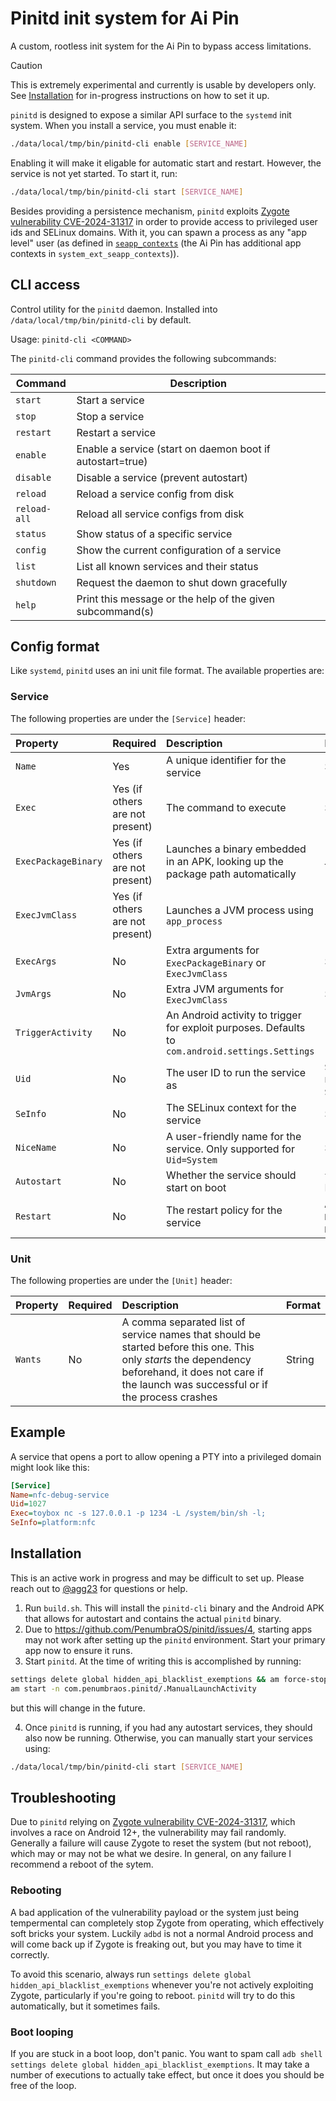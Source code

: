 # Pinitd init system for Ai Pin

A custom, rootless init system for the Ai Pin to bypass access limitations.

> [!CAUTION]
> This is extremely experimental and currently is usable by developers only. See [Installation](#installation) for in-progress instructions on how to set it up.

`pinitd` is designed to expose a similar API surface to the `systemd` init system. When you install a service, you must enable it:

```bash
./data/local/tmp/bin/pinitd-cli enable [SERVICE_NAME]
```

Enabling it will make it eligable for automatic start and restart. However, the service is not yet started. To start it, run:

```bash
./data/local/tmp/bin/pinitd-cli start [SERVICE_NAME]
```

Besides providing a persistence mechanism, `pinitd` exploits [Zygote vulnerability CVE-2024-31317](https://github.com/agg23/cve-2024-31317/) in order to provide access to privileged user ids and SELinux domains. With it, you can spawn a process as any "app level" user (as defined in [`seapp_contexts`](https://android.googlesource.com/platform/system/sepolicy/+/refs/heads/master/private/seapp_contexts) (the Ai Pin has additional app contexts in `system_ext_seapp_contexts`)).

## CLI access

Control utility for the `pinitd` daemon. Installed into `/data/local/tmp/bin/pinitd-cli` by default.

Usage: `pinitd-cli <COMMAND>`

The `pinitd-cli` command provides the following subcommands:

| Command      | Description                                               |
| ------------ | --------------------------------------------------------- |
| `start`      | Start a service                                           |
| `stop`       | Stop a service                                            |
| `restart`    | Restart a service                                         |
| `enable`     | Enable a service (start on daemon boot if autostart=true) |
| `disable`    | Disable a service (prevent autostart)                     |
| `reload`     | Reload a service config from disk                         |
| `reload-all` | Reload all service configs from disk                      |
| `status`     | Show status of a specific service                         |
| `config`     | Show the current configuration of a service               |
| `list`       | List all known services and their status                  |
| `shutdown`   | Request the daemon to shut down gracefully                |
| `help`       | Print this message or the help of the given subcommand(s) |

## Config format

Like `systemd`, `pinitd` uses an ini unit file format. The available properties are:

### Service

The following properties are under the `[Service]` header:

| Property            | Required                        | Description                                                                                      | Format                                                |
| :------------------ | :------------------------------ | :----------------------------------------------------------------------------------------------- | :---------------------------------------------------- |
| `Name`              | Yes                             | A unique identifier for the service                                                              | String                                                |
| `Exec`              | Yes (if others are not present) | The command to execute                                                                           | String                                                |
| `ExecPackageBinary` | Yes (if others are not present) | Launches a binary embedded in an APK, looking up the package path automatically                  | `[PACKAGE]/[SUBPATH TO BINARY]` t`                    |
| `ExecJvmClass`      | Yes (if others are not present) | Launches a JVM process using `app_process`                                                       | `[PACKAGE]/[CLASS]`                                   |
| `ExecArgs`          | No                              | Extra arguments for `ExecPackageBinary` or `ExecJvmClass`                                        | String                                                |
| `JvmArgs`           | No                              | Extra JVM arguments for `ExecJvmClass`                                                           | String                                                |
| `TriggerActivity`   | No                              | An Android activity to trigger for exploit purposes. Defaults to `com.android.settings.Settings` | `[PACKAGE]/[ACTIVITY]`                                |
| `Uid`               | No                              | The user ID to run the service as                                                                | `System`, `Shell`, or a number. Defaults to `Shell`.  |
| `SeInfo`            | No                              | The SELinux context for the service                                                              | String                                                |
| `NiceName`          | No                              | A user-friendly name for the service. Only supported for `Uid=System`                            | String                                                |
| `Autostart`         | No                              | Whether the service should start on boot                                                         | `true` or `false`. Defaults to `false`.               |
| `Restart`           | No                              | The restart policy for the service                                                               | `Always`, `OnFailure`, or `None`. Defaults to `None`. |

### Unit

The following properties are under the `[Unit]` header:

| Property | Required | Description                                                                                                                                                                                           | Format |
| :------- | :------- | :---------------------------------------------------------------------------------------------------------------------------------------------------------------------------------------------------- | :----- |
| `Wants`  | No       | A comma separated list of service names that should be started before this one. This only _starts_ the dependency beforehand, it does not care if the launch was successful or if the process crashes | String |

## Example

A service that opens a port to allow opening a PTY into a privileged domain might look like this:

```ini
[Service]
Name=nfc-debug-service
Uid=1027
Exec=toybox nc -s 127.0.0.1 -p 1234 -L /system/bin/sh -l;
SeInfo=platform:nfc
```

## Installation

This is an active work in progress and may be difficult to set up. Please reach out to [@agg23](https://github.com/agg23) for questions or help.

1. Run `build.sh`. This will install the `pinitd-cli` binary and the Android APK that allows for autostart and contains the actual `pinitd` binary.
2. Due to https://github.com/PenumbraOS/pinitd/issues/4, starting apps may not work after setting up the `pinitd` environment. Start your primary app now to ensure it runs.
3. Start `pinitd`. At the time of writing this is accomplished by running:

```bash
settings delete global hidden_api_blacklist_exemptions && am force-stop com.android.settings
am start -n com.penumbraos.pinitd/.ManualLaunchActivity
```

but this will change in the future.

4. Once `pinitd` is running, if you had any autostart services, they should also now be running. Otherwise, you can manually start your services using:

```bash
./data/local/tmp/bin/pinitd-cli start [SERVICE_NAME]
```

## Troubleshooting

Due to `pinitd` relying on [Zygote vulnerability CVE-2024-31317](https://github.com/agg23/cve-2024-31317/), which involves a race on Android 12+, the vulnerability may fail randomly. Generally a failure will cause Zygote to reset the system (but not reboot), which may or may not be what we desire. In general, on any failure I recommend a reboot of the sytem.

### Rebooting

A bad application of the vulnerability payload or the system just being tempermental can completely stop Zygote from operating, which effectively soft bricks your system. Luckily `adbd` is not a normal Android process and will come back up if Zygote is freaking out, but you may have to time it correctly.

To avoid this scenario, always run `settings delete global hidden_api_blacklist_exemptions` whenever you're not actively exploiting Zygote, particularly if you're going to reboot. `pinitd` will try to do this automatically, but it sometimes fails.

### Boot looping

If you are stuck in a boot loop, don't panic. You want to spam call `adb shell settings delete global hidden_api_blacklist_exemptions`. It may take a number of executions to actually take effect, but once it does you should be free of the loop.
